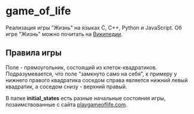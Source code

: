 # game_of_life
Реализация игры "Жизнь" на языках C, C++, Python и JavaScript. Об игре "Жизнь" можно почитать на [Википедии](https://ru.wikipedia.org/wiki/%D0%98%D0%B3%D1%80%D0%B0_%C2%AB%D0%96%D0%B8%D0%B7%D0%BD%D1%8C%C2%BB).

## Правила игры

Поле - прямоугольник, состоящий из клеток-квадратиков. Подразумевается, что поле "замкнуто само на себя", к примеру у нижнего правого квадратика соседом справа является нижний левый квадратик, а соседом снизу - верхний правый.

В папке **initial_states** есть разные начальные состояния игры, позаимствованные с сайта [playgameoflife.com](https://playgameoflife.com/).
